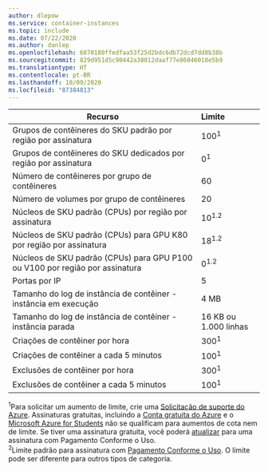 ```yaml
---
author: dlepow
ms.service: container-instances
ms.topic: include
ms.date: 07/22/2020
ms.author: danlep
ms.openlocfilehash: 6878180ffedfaa53f25d2bdc6db72dcd7dd8b38b
ms.sourcegitcommit: 829d951d5c90442a38012daaf77e86046018e5b9
ms.translationtype: HT
ms.contentlocale: pt-BR
ms.lasthandoff: 10/09/2020
ms.locfileid: "87384813"
---
```

| Recurso | Limite |
| --- | :--- |
| Grupos de contêineres do SKU padrão por região por assinatura | 100<sup>1</sup> |
| Grupos de contêineres do SKU dedicados por região por assinatura | 0<sup>1</sup> |
| Número de contêineres por grupo de contêineres | 60 |
| Número de volumes por grupo de contêineres | 20 |
| Núcleos de SKU padrão (CPUs) por região por assinatura | 10<sup>1.2</sup> | 
| Núcleos de SKU padrão (CPUs) para GPU K80 por região por assinatura | 18<sup>1.2</sup> |
| Núcleos de SKU padrão (CPUs) para GPU P100 ou V100 por região por assinatura | 0<sup>1.2</sup> |
| Portas por IP | 5 |
| Tamanho do log de instância de contêiner - instância em execução | 4 MB |
| Tamanho do log de instância de contêiner - instância parada | 16 KB ou 1.000 linhas |
| Criações de contêiner por hora |300<sup>1</sup> |
| Criações de contêiner a cada 5 minutos | 100<sup>1</sup> |
| Exclusões de contêiner por hora | 300<sup>1</sup> |
| Exclusões de contêiner a cada 5 minutos | 100<sup>1</sup> |


<sup>1</sup>Para solicitar um aumento de limite, crie uma [Solicitação de suporte do Azure][azure-support]. Assinaturas gratuitas, incluindo a [Conta gratuita do Azure](https://azure.microsoft.com/offers/ms-azr-0044p/) e o [Microsoft Azure for Students](https://azure.microsoft.com/offers/ms-azr-0170p/) não se qualificam para aumentos de cota nem de limite. Se tiver uma assinatura gratuita, você poderá [atualizar](../articles/cost-management-billing/manage/upgrade-azure-subscription.md) para uma assinatura com Pagamento Conforme o Uso.<br />
<sup>2</sup>Limite padrão para assinatura com [Pagamento Conforme o Uso](https://azure.microsoft.com/offers/ms-azr-0003p/). O limite pode ser diferente para outros tipos de categoria.<br/>

<!-- LINKS - External -->
[azure-support]: https://ms.portal.azure.com/#blade/Microsoft_Azure_Support/HelpAndSupportBlade/newsupportrequest
